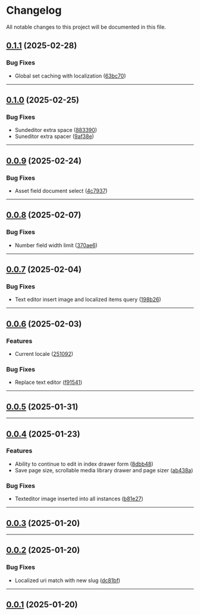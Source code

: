 <!--- BEGIN HEADER -->
# Changelog

All notable changes to this project will be documented in this file.
<!--- END HEADER -->

## [0.1.1](https://github.com/elijahworkz/invicta-admin/compare/v0.1.0...v0.1.1) (2025-02-28)

### Bug Fixes

* Global set caching with localization ([63bc70](https://github.com/elijahworkz/invicta-admin/commit/63bc7081f700fc9acb08c1236153f31f091829bb))


---

## [0.1.0](https://github.com/elijahworkz/invicta-admin/compare/v0.0.9...v0.1.0) (2025-02-25)

### Bug Fixes

* Sundeditor extra space ([883390](https://github.com/elijahworkz/invicta-admin/commit/8833903097dddcab6223ffdc4d32c735fceef1ed))
* Suneditor extra spacer ([9af38e](https://github.com/elijahworkz/invicta-admin/commit/9af38e66974bb6ff1b6dc8941e81c8997e278dcb))


---

## [0.0.9](https://github.com/elijahworkz/invicta-admin/compare/v0.0.8...v0.0.9) (2025-02-24)

### Bug Fixes

* Asset field document select ([4c7937](https://github.com/elijahworkz/invicta-admin/commit/4c79370af389d3256dd08ef1e321896a81811033))


---

## [0.0.8](https://github.com/elijahworkz/invicta-admin/compare/v0.0.7...v0.0.8) (2025-02-07)

### Bug Fixes

* Number field width limit ([370ae6](https://github.com/elijahworkz/invicta-admin/commit/370ae6b7a10cd55589c6305f63661f83e5b70f38))


---

## [0.0.7](https://github.com/elijahworkz/invicta-admin/compare/v0.0.6...v0.0.7) (2025-02-04)

### Bug Fixes

* Text editor insert image and localized items query ([198b26](https://github.com/elijahworkz/invicta-admin/commit/198b264ddc12a7daaa455edde90018b580887fc2))


---

## [0.0.6](https://github.com/elijahworkz/invicta-admin/compare/v0.0.5...v0.0.6) (2025-02-03)

### Features

* Current locale ([251092](https://github.com/elijahworkz/invicta-admin/commit/2510926da9234675ddd2afe9728824e665a665ee))

### Bug Fixes

* Replace text editor ([f91541](https://github.com/elijahworkz/invicta-admin/commit/f915415c99796944019c3c3d2e7187734e029cef))


---

## [0.0.5](https://github.com/elijahworkz/invicta-admin/compare/v0.0.4...v0.0.5) (2025-01-31)


---

## [0.0.4](https://github.com/elijahworkz/invicta-admin/compare/v0.0.3...v0.0.4) (2025-01-23)

### Features

* Ability to continue to edit in index drawer form ([8dbb48](https://github.com/elijahworkz/invicta-admin/commit/8dbb48fffa5df10d33dff09f650302f80190ecd2))
* Save page size, scrollable media library drawer and page sizer ([ab438a](https://github.com/elijahworkz/invicta-admin/commit/ab438ade5eb38f3e10ba68d50bdd7b99aa10d48b))

### Bug Fixes

* Texteditor image inserted into all instances ([b81e27](https://github.com/elijahworkz/invicta-admin/commit/b81e273dc38a88fb2534085f8073fe72a812c01a))


---

## [0.0.3](https://github.com/elijahworkz/invicta-admin/compare/v0.0.2...v0.0.3) (2025-01-20)


---

## [0.0.2](https://github.com/elijahworkz/invicta-admin/compare/v0.0.1...v0.0.2) (2025-01-20)

### Bug Fixes

* Localized uri match with new slug ([dc81bf](https://github.com/elijahworkz/invicta-admin/commit/dc81bf4fe5fa2b7b870217290c0b65049b42f8a8))


---

## [0.0.1](https://github.com/elijahworkz/invicta-admin/compare/0.0.0...v0.0.1) (2025-01-20)

